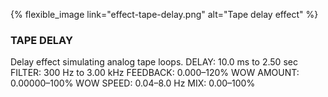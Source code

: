 ---
---

{% flexible_image link="effect-tape-delay.png" alt="Tape delay effect" %}

### TAPE DELAY
Delay effect simulating analog tape loops.
DELAY: 10.0 ms to 2.50 sec
FILTER: 300 Hz to 3.00 kHz
FEEDBACK: 0.000–120%
WOW AMOUNT: 0.00000–100%
WOW SPEED: 0.04–8.0 Hz
MIX: 0.00–100%
